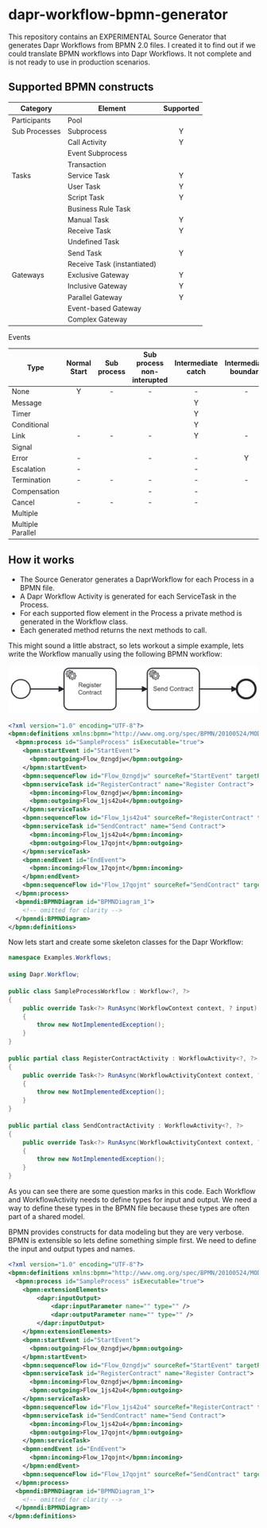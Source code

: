 # dapr-workflow-bpmn-generator

This repository contains an EXPERIMENTAL Source Generator that generates Dapr Workflows from BPMN 2.0 files.
I created it to find out if we could translate BPMN workflows into Dapr Workflows. It not complete and is not ready to use in production scenarios.

## Supported BPMN constructs

| Category      | Element                     | Supported |
| ------------- | --------------------------- | :-------: |
| Participants  | Pool                        |           |
| Sub Processes | Subprocess                  |     Y     |
|               | Call Activity               |     Y     |
|               | Event Subprocess            |           |
|               | Transaction                 |           |
| Tasks         | Service Task                |     Y     |
|               | User Task                   |     Y     |
|               | Script Task                 |     Y     |
|               | Business Rule Task          |           |
|               | Manual Task                 |     Y     |
|               | Receive Task                |     Y     |
|               | Undefined Task              |           |
|               | Send Task                   |     Y     |
|               | Receive Task (instantiated) |           |
| Gateways      | Exclusive Gateway           |     Y     |
|               | Inclusive Gateway           |     Y     |
|               | Parallel Gateway            |     Y     |
|               | Event-based Gateway         |           |
|               | Complex Gateway             |           |

Events

| Type              | Normal Start | Sub process | Sub process non-interupted | Intermediate catch | Intermediate boundary | Intermediate boundary non-interrupt | Intermediate throw |  End  |
| ----------------- | :----------: | :---------: | :------------------------: | :----------------: | :-------------------: | :---------------------------------: | :----------------: | :---: |
| None              |      Y       |      -      |             -              |         -          |           -           |                  -                  |         Y          |   Y   |
| Message           |              |             |                            |         Y          |                       |                                     |         Y          |       |
| Timer             |              |             |                            |         Y          |                       |                  Y                  |         -          |   -   |
| Conditional       |              |             |                            |         Y          |                       |                                     |         -          |   -   |
| Link              |      -       |      -      |             -              |         Y          |           -           |                  -                  |         Y          |   -   |
| Signal            |              |             |                            |                    |                       |                                     |                    |       |
| Error             |      -       |             |             -              |         -          |           Y           |                  -                  |         -          |       |
| Escalation        |      -       |             |                            |         -          |                       |                                     |                    |       |
| Termination       |      -       |      -      |             -              |         -          |           -           |                  -                  |         -          |       |
| Compensation      |              |             |             -              |         -          |                       |                  -                  |                    |       |
| Cancel            |      -       |      -      |             -              |         -          |                       |                  -                  |         -          |       |
| Multiple          |              |             |                            |                    |                       |                                     |                    |       |
| Multiple Parallel |              |             |                            |                    |                       |                                     |                    |   -   |

## How it works

* The Source Generator generates a DaprWorkflow for each Process in a BPMN file.
* A Dapr Workflow Activity is generated for each ServiceTask in the Process.
* For each supported flow element in the Process a private method is generated in the Workflow class.
* Each generated method returns the next methods to call.

This might sound a little abstract, so lets workout a simple example, lets write the Workflow manually using the following BPMN workflow:

![Sample Process](docs/.img/SampleProcess_1.png)

```xml
<?xml version="1.0" encoding="UTF-8"?>
<bpmn:definitions xmlns:bpmn="http://www.omg.org/spec/BPMN/20100524/MODEL" xmlns:bpmndi="http://www.omg.org/spec/BPMN/20100524/DI" xmlns:dc="http://www.omg.org/spec/DD/20100524/DC" xmlns:di="http://www.omg.org/spec/DD/20100524/DI" xmlns:modeler="http://camunda.org/schema/modeler/1.0" id="Definitions_0x1ez33" targetNamespace="http://bpmn.io/schema/bpmn" exporter="Camunda Modeler" exporterVersion="5.16.0" modeler:executionPlatform="Camunda Cloud" modeler:executionPlatformVersion="8.3.0">
  <bpmn:process id="SampleProcess" isExecutable="true">
    <bpmn:startEvent id="StartEvent">
      <bpmn:outgoing>Flow_0zngdjw</bpmn:outgoing>
    </bpmn:startEvent>
    <bpmn:sequenceFlow id="Flow_0zngdjw" sourceRef="StartEvent" targetRef="RegisterContract" />
    <bpmn:serviceTask id="RegisterContract" name="Register Contract">
      <bpmn:incoming>Flow_0zngdjw</bpmn:incoming>
      <bpmn:outgoing>Flow_1js42u4</bpmn:outgoing>
    </bpmn:serviceTask>
    <bpmn:sequenceFlow id="Flow_1js42u4" sourceRef="RegisterContract" targetRef="SendContract" />
    <bpmn:serviceTask id="SendContract" name="Send Contract">
      <bpmn:incoming>Flow_1js42u4</bpmn:incoming>
      <bpmn:outgoing>Flow_17qojnt</bpmn:outgoing>
    </bpmn:serviceTask>
    <bpmn:endEvent id="EndEvent">
      <bpmn:incoming>Flow_17qojnt</bpmn:incoming>
    </bpmn:endEvent>
    <bpmn:sequenceFlow id="Flow_17qojnt" sourceRef="SendContract" targetRef="EndEvent" />
  </bpmn:process>
  <bpmndi:BPMNDiagram id="BPMNDiagram_1">
    <!-- omitted for clarity -->
  </bpmndi:BPMNDiagram>
</bpmn:definitions>

```

Now lets start and create some skeleton classes for the Dapr Workflow:

```c#
namespace Examples.Workflows;

using Dapr.Workflow;

public class SampleProcessWorkflow : Workflow<?, ?>
{
    public override Task<?> RunAsync(WorkflowContext context, ? input)
    {
        throw new NotImplementedException();
    }
}

public partial class RegisterContractActivity : WorkflowActivity<?, ?>
{
    public override Task<?> RunAsync(WorkflowActivityContext context, ? input)
    {
        throw new NotImplementedException();
    }
}

public partial class SendContractActivity : WorkflowActivity<?, ?>
{
    public override Task<?> RunAsync(WorkflowActivityContext context, ? input)
    {
        throw new NotImplementedException();
    }
}
```

As you can see there are some question marks in this code. Each Workflow and WorkflowActivity needs to define types for input and output.
We need a way to define these types in the BPMN file because these types are often part of a shared model.

BPMN provides constructs for data modeling but they are very verbose. BPMN is extensible so lets define something simple first. We need to define the input and output types and names.

```xml
<?xml version="1.0" encoding="UTF-8"?>
<bpmn:definitions xmlns:bpmn="http://www.omg.org/spec/BPMN/20100524/MODEL" xmlns:bpmndi="http://www.omg.org/spec/BPMN/20100524/DI" xmlns:dc="http://www.omg.org/spec/DD/20100524/DC" xmlns:di="http://www.omg.org/spec/DD/20100524/DI" xmlns:modeler="http://camunda.org/schema/modeler/1.0" id="Definitions_0x1ez33" targetNamespace="http://bpmn.io/schema/bpmn" exporter="Camunda Modeler" exporterVersion="5.16.0" modeler:executionPlatform="Camunda Cloud" modeler:executionPlatformVersion="8.3.0">
  <bpmn:process id="SampleProcess" isExecutable="true">
    <bpmn:extensionElements>
        <dapr:inputOutput>
            <dapr:inputParameter name="" type="" />
            <dapr:outputParameter name="" type="" />
        </dapr:inputOutput>
    </bpmn:extensionElements>
    <bpmn:startEvent id="StartEvent">
      <bpmn:outgoing>Flow_0zngdjw</bpmn:outgoing>
    </bpmn:startEvent>
    <bpmn:sequenceFlow id="Flow_0zngdjw" sourceRef="StartEvent" targetRef="RegisterContract" />
    <bpmn:serviceTask id="RegisterContract" name="Register Contract">
      <bpmn:incoming>Flow_0zngdjw</bpmn:incoming>
      <bpmn:outgoing>Flow_1js42u4</bpmn:outgoing>
    </bpmn:serviceTask>
    <bpmn:sequenceFlow id="Flow_1js42u4" sourceRef="RegisterContract" targetRef="SendContract" />
    <bpmn:serviceTask id="SendContract" name="Send Contract">
      <bpmn:incoming>Flow_1js42u4</bpmn:incoming>
      <bpmn:outgoing>Flow_17qojnt</bpmn:outgoing>
    </bpmn:serviceTask>
    <bpmn:endEvent id="EndEvent">
      <bpmn:incoming>Flow_17qojnt</bpmn:incoming>
    </bpmn:endEvent>
    <bpmn:sequenceFlow id="Flow_17qojnt" sourceRef="SendContract" targetRef="EndEvent" />
  </bpmn:process>
  <bpmndi:BPMNDiagram id="BPMNDiagram_1">
    <!-- omitted for clarity -->
  </bpmndi:BPMNDiagram>
</bpmn:definitions>
```